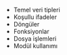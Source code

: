 - Temel veri tipleri
- Koşullu ifadeler
- Döngüler
- Fonksiyonlar
- Dosya işlemleri
- Modül kullanımı